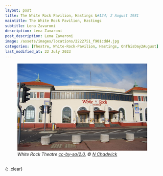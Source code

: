```yaml
---
layout: post
title: The White Rock Pavilion, Hastings &#124; 2 August 1981
maintitle: The White Rock Pavilion, Hastings
subtitle: Lena Zavaroni
description: Lena Zavaroni
post_description: Lena Zavaroni
image: /assets/images/locations/2222751_f901cdd4.jpg
categories: [Theatre, White-Rock-Pavilion, Hastings, OnThisDay2August]
last_modified_at: 22 July 2023
---
```


<figure class="fig3">
<a href="https://www.geograph.org.uk/photo/2222751"><img src="/assets/images/locations/2222751_f901cdd4.jpg" class="full-width" /></a>
<figcaption>
<cite>White Rock Theatre <a href="http://creativecommons.org/licenses/by-sa/2.0/">cc-by-sa/2.0</a>, &copy; <a href="https://www.geograph.org.uk/profile/3101">N Chadwick</a></cite>
</figcaption>
</figure>

<br />{: .clear}

